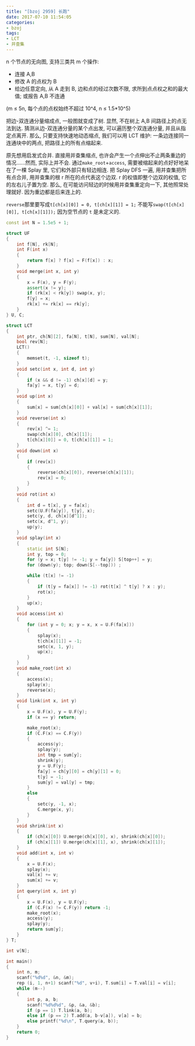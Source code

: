 ```yaml
---
title: "[bzoj 2959] 长跑"
date: 2017-07-10 11:54:05
categories:
- bzoj
tags:
- LCT
- 并查集
---
```

n 个节点的无向图, 支持三类共 m 个操作:
- 连接 A,B
- 修改 A 的点权为 B
- 给边任意定向, 从 A 走到 B, 边和点的经过次数不限, 求所到点点权之和的最大值; 或报告 A,B 不连通

(m &le; 5n, 每个点的点权始终不超过 10^4, n &le; 1.5\*10^5)
<!--more-->
把边-双连通分量缩成点, 一般图就变成了树. 显然, 不在树上 A,B 间路径上的点无法到达. 猜测从边-双连通分量的某个点出发, 可以遍历整个双连通分量, 并且从指定点离开. 那么, 只要支持快速地动态缩点, 我们可以用 LCT 维护: 一条边连接同一连通块中的两点, 把路径上的所有点缩起来.

原先想用启发式合并. 直接用并查集缩点, 也许会产生一个点伸出不止两条重边的情况......然而, 实际上并不会. 通过`make_root`+`access`, 需要被缩起来的点好好地呆在了一棵 Splay 里, 它们和外部只有轻边相连. 把 Splay DFS 一遍, 用并查集把所有点合并, 用并查集的根 r 所在的点代表这个边双. r 的权值即整个边双的权值, 它的左右儿子置为空. 那么, 在可能访问轻边的时候用并查集重定向一下, 其他照常处理就好. 因为重边都是后来连上的.

`reverse`那里要写成`t[ch[x][0]] = 0, t[ch[x][1]] = 1;`
不能写`swap(t[ch[x][0]], t[ch[x][1]]);` 因为空节点的 `t` 是未定义的.

```cpp
const int N = 1.5e5 + 1;

struct UF
{
	int f[N], rk[N];
	int F(int x)
	{
		return f[x] ? f[x] = F(f[x]) : x;
	}
	void merge(int x, int y)
	{
		x = F(x), y = F(y);
		assert(x != y);
		if (rk[x] < rk[y]) swap(x, y);
		f[y] = x;
		rk[x] += rk[x] == rk[y];
	}
} U, C;

struct LCT
{
	int ptr, ch[N][2], fa[N], t[N], sum[N], val[N];
	bool rev[N];
	LCT()
	{
		memset(t, -1, sizeof t);
	}
	void setc(int x, int d, int y)
	{
		if (x && d != -1) ch[x][d] = y;
		fa[y] = x, t[y] = d;
	}
	void up(int x)
	{
		sum[x] = sum[ch[x][0]] + val[x] + sum[ch[x][1]];
	}
	void reverse(int x)
	{
		rev[x] ^= 1;
		swap(ch[x][0], ch[x][1]);
		t[ch[x][0]] = 0, t[ch[x][1]] = 1;
	}
	void down(int x)
	{
		if (rev[x])
		{
			reverse(ch[x][0]), reverse(ch[x][1]);
			rev[x] = 0;
		}
	}
	void rot(int x)
	{
		int d = t[x], y = fa[x];
		setc(U.F(fa[y]), t[y], x);
		setc(y, d, ch[x][d^1]);
		setc(x, d^1, y);
		up(y);
	}
	void splay(int x)
	{
		static int S[N];
		int y, top = 0;
		for (y = x; t[y] != -1; y = fa[y]) S[top++] = y;
		for (down(y); top; down(S[--top])) ;

		while (t[x] != -1)
		{
			if (t[y = fa[x]] != -1) rot(t[x] ^ t[y] ? x : y);
			rot(x);
		}
		up(x);
	}
	void access(int x)
	{
		for (int y = 0; x; y = x, x = U.F(fa[x]))
		{
			splay(x);
			t[ch[x][1]] = -1;
			setc(x, 1, y);
			up(x);
		}
	}
	void make_root(int x)
	{
		access(x);
		splay(x);
		reverse(x);
	}
	void link(int x, int y)
	{
		x = U.F(x), y = U.F(y);
		if (x == y) return;

		make_root(x);
		if (C.F(x) == C.F(y))
		{
			access(y);
			splay(y);
			int tmp = sum[y];
			shrink(y);
			y = U.F(y);
			fa[y] = ch[y][0] = ch[y][1] = 0;
			t[y] = -1;
			sum[y] = val[y] = tmp;
		}
		else
		{	
			setc(y, -1, x);
			C.merge(x, y);
		}
	}
	void shrink(int x)
	{
		if (ch[x][0]) U.merge(ch[x][0], x), shrink(ch[x][0]);
		if (ch[x][1]) U.merge(ch[x][1], x), shrink(ch[x][1]);
	}
	void add(int x, int v)
	{
		x = U.F(x);
		splay(x);
		val[x] += v;
		sum[x] += v;
	}
	int query(int x, int y)
	{
		x = U.F(x), y = U.F(y);
		if (C.F(x) != C.F(y)) return -1;
		make_root(x);
		access(y);
		splay(y);
		return sum[y];
	}
} T;

int v[N];

int main()
{
	int n, m;
	scanf("%d%d", &n, &m);
	rep (i, 1, n+1) scanf("%d", v+i), T.sum[i] = T.val[i] = v[i];
	while (m--)
	{
		int p, a, b;
		scanf("%d%d%d", &p, &a, &b);
		if (p == 1) T.link(a, b);
		else if (p == 2) T.add(a, b-v[a]), v[a] = b;
		else printf("%d\n", T.query(a, b));
	}
	return 0;
}
```